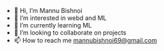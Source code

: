 - 👋 Hi, I’m Mannu Bishnoi
- 👀 I’m interested in webd and ML
- 🌱 I’m currently learning ML
- 💞️ I’m looking to collaborate on projects
- 📫 How to reach me mannubishnoi69@gmail.com

<!---
mannubishnoi/mannubishnoi is a ✨ special ✨ repository because its `README.md` (this file) appears on your GitHub profile.
You can click the Preview link to take a look at your changes.
--->
